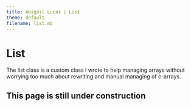 ```yaml
---
title: Abigail Lucas | List
theme: default
filename: list.md
---
```


# List

The list class is a custom class I wrote to help managing arrays without worrying too much about rewriting and manual managing of c-arrays.

## This page is still under construction
